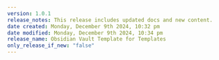 ```yaml
---
version: 1.0.1
release_notes: This release includes updated docs and new content.
date created: Monday, December 9th 2024, 10:32 pm
date modified: Monday, December 9th 2024, 10:34 pm
release_name: Obsidian Vault Template for Templates
only_release_if_new: "false"
---
```

